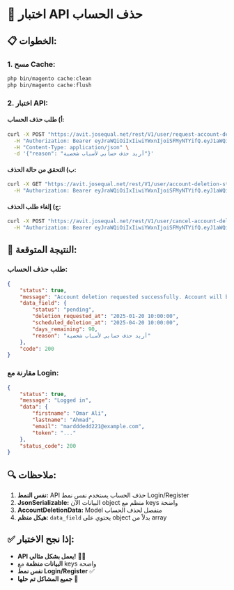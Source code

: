 # 🧪 اختبار API حذف الحساب

## 📋 الخطوات:

### 1. **مسح Cache:**
```bash
php bin/magento cache:clean
php bin/magento cache:flush
```

### 2. **اختبار API:**

#### **أ) طلب حذف الحساب:**
```bash
curl -X POST "https://avit.josequal.net/rest/V1/user/request-account-deletion" \
  -H "Authorization: Bearer eyJraWQiOiIxIiwiYWxnIjoiSFMyNTYifQ.eyJ1aWQiOjMyLCJ1dHlwaWQiOjMsImlhdCI6MTc1NTY3NjM3NSwiZXhwIjoxNzU1Njc5OTc1fQ.L9H7bV40jyCeprKz9HUBUuRVk6qtWVFMJug7u3lfTIo" \
  -H "Content-Type: application/json" \
  -d '{"reason": "أريد حذف حسابي لأسباب شخصية"}'
```

#### **ب) التحقق من حالة الحذف:**
```bash
curl -X GET "https://avit.josequal.net/rest/V1/user/account-deletion-status" \
  -H "Authorization: Bearer eyJraWQiOiIxIiwiYWxnIjoiSFMyNTYifQ.eyJ1aWQiOjMyLCJ1dHlwaWQiOjMsImlhdCI6MTc1NTY3NjM3NSwiZXhwIjoxNzU1Njc5OTc1fQ.L9H7bV40jyCeprKz9HUBUuRVk6qtWVFMJug7u3lfTIo"
```

#### **ج) إلغاء طلب الحذف:**
```bash
curl -X POST "https://avit.josequal.net/rest/V1/user/cancel-account-deletion" \
  -H "Authorization: Bearer eyJraWQiOiIxIiwiYWxnIjoiSFMyNTYifQ.eyJ1aWQiOjMyLCJ1dHlwaWQiOjMsImlhdCI6MTc1NTY3NjM3NSwiZXhwIjoxNzU1Njc5OTc1fQ.L9H7bV40jyCeprKz9HUBUuRVk6qtWVFMJug7u3lfTIo"
```

## 🎯 النتيجة المتوقعة:

### **طلب حذف الحساب:**
```json
{
    "status": true,
    "message": "Account deletion requested successfully. Account will be deleted in 90 days.",
    "data_field": {
        "status": "pending",
        "deletion_requested_at": "2025-01-20 10:00:00",
        "scheduled_deletion_at": "2025-04-20 10:00:00",
        "days_remaining": 90,
        "reason": "أريد حذف حسابي لأسباب شخصية"
    },
    "code": 200
}
```

### **مقارنة مع Login:**
```json
{
    "status": true,
    "message": "Logged in",
    "data": {
        "firstname": "Omar Ali",
        "lastname": "Ahmad",
        "email": "mardddedd221@example.com",
        "token": "..."
    },
    "status_code": 200
}
```

## 🔍 ملاحظات:

1. **نفس النمط:** API حذف الحساب يستخدم نفس نمط Login/Register
2. **JsonSerializable:** البيانات الآن object منظم مع keys واضحة
3. **AccountDeletionData:** Model منفصل لحذف الحساب
4. **هيكل منظم:** `data_field` يحتوي على object بدلاً من array

## ✅ إذا نجح الاختبار:

- **API يعمل بشكل مثالي!** 🎉✨
- **البيانات منظمة** مع keys واضحة
- **نفس نمط Login/Register** ✅
- **جميع المشاكل تم حلها** 🚀
